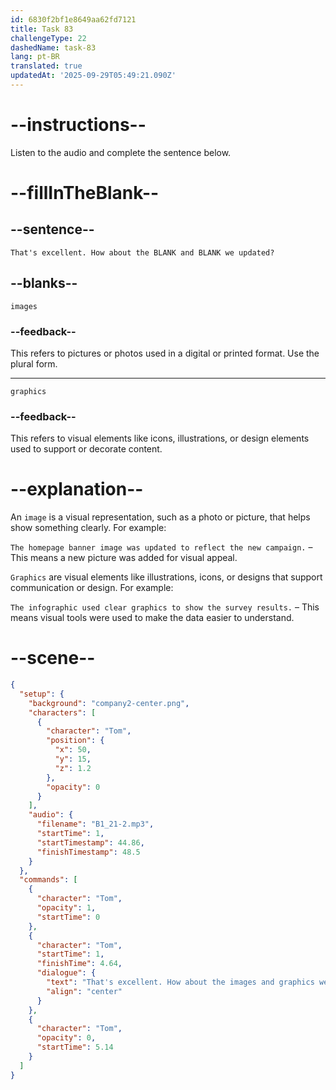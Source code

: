 ```yaml
---
id: 6830f2bf1e8649aa62fd7121
title: Task 83
challengeType: 22
dashedName: task-83
lang: pt-BR
translated: true
updatedAt: '2025-09-29T05:49:21.090Z'
---
```


<!-- (Audio) Tom: That's excellent. How about the images and graphics we updated? -->

# --instructions--

Listen to the audio and complete the sentence below.

# --fillInTheBlank--

## --sentence--

`That's excellent. How about the BLANK and BLANK we updated?`

## --blanks--

`images`

### --feedback--

This refers to pictures or photos used in a digital or printed format. Use the plural form.

---

`graphics`

### --feedback--

This refers to visual elements like icons, illustrations, or design elements used to support or decorate content.

# --explanation--

An `image` is a visual representation, such as a photo or picture, that helps show something clearly. For example:

`The homepage banner image was updated to reflect the new campaign.` – This means a new picture was added for visual appeal.

`Graphics` are visual elements like illustrations, icons, or designs that support communication or design. For example:

`The infographic used clear graphics to show the survey results.` – This means visual tools were used to make the data easier to understand.

# --scene--

```json
{
  "setup": {
    "background": "company2-center.png",
    "characters": [
      {
        "character": "Tom",
        "position": {
          "x": 50,
          "y": 15,
          "z": 1.2
        },
        "opacity": 0
      }
    ],
    "audio": {
      "filename": "B1_21-2.mp3",
      "startTime": 1,
      "startTimestamp": 44.86,
      "finishTimestamp": 48.5
    }
  },
  "commands": [
    {
      "character": "Tom",
      "opacity": 1,
      "startTime": 0
    },
    {
      "character": "Tom",
      "startTime": 1,
      "finishTime": 4.64,
      "dialogue": {
        "text": "That's excellent. How about the images and graphics we updated?",
        "align": "center"
      }
    },
    {
      "character": "Tom",
      "opacity": 0,
      "startTime": 5.14
    }
  ]
}
```
